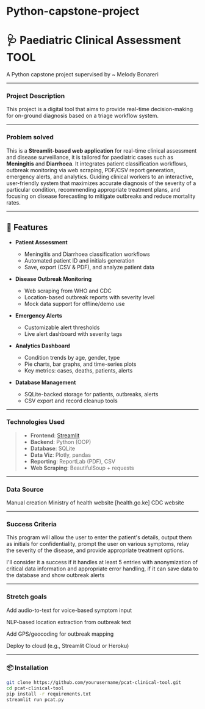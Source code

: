 # Python-capstone-project
#  🩺 Paediatric Clinical Assessment TOOL
A Python capstone project supervised by ~ Melody Bonareri

____________________________

### Project Description

This project is a digital tool that aims to provide real-time decision-making for on-ground diagnosis based on a triage workflow system. 

____________________________

### Problem solved
This is a **Streamlit-based web application** for real-time clinical assessment and disease surveillance, it is tailored for paediatric cases such as **Meningitis** and **Diarrhoea**. It integrates patient classification workflows, outbreak monitoring via web scraping, PDF/CSV report generation, emergency alerts, and analytics.
Guiding clinical workers to an interactive, user-friendly system that maximizes accurate diagnosis of the severity of a particular condition, recommending appropriate treatment plans, and focusing on disease forecasting to mitigate outbreaks and reduce mortality rates.

____________________________

## 🚀 Features

- **Patient Assessment**
  - Meningitis and Diarrhoea classification workflows
  - Automated patient ID and initials generation
  - Save, export (CSV & PDF), and analyze patient data

- **Disease Outbreak Monitoring**
  - Web scraping from WHO and CDC
  - Location-based outbreak reports with severity level
  - Mock data support for offline/demo use

- **Emergency Alerts**
  - Customizable alert thresholds
  - Live alert dashboard with severity tags

- **Analytics Dashboard**
  - Condition trends by age, gender, type
  - Pie charts, bar graphs, and time-series plots
  - Key metrics: cases, deaths, patients, alerts

- **Database Management**
  - SQLite-backed storage for patients, outbreaks, alerts
  - CSV export and record cleanup tools

____________________________

### Technologies Used

> - **Frontend**: [Streamlit](https://streamlit.io/)
> - **Backend**: Python (OOP)
> - **Database**: SQLite
> - **Data Viz**: Plotly, pandas
> - **Reporting**: ReportLab (PDF), CSV
> - **Web Scraping**: BeautifulSoup + requests

____________________________

### Data Source

Manual creation
Ministry of health website [health.go.ke]
CDC website

____________________________

### Success Criteria

This program will allow the user to enter the patient's details, output them as initials for confidentiality, prompt the user on various symptoms, relay the severity of the disease, and provide appropriate treatment options.

I'll consider it a success if it handles at least 5 entries with anonymization of critical data information and appropriate error handling, if it can save data to the database and show outbreak alerts
____________________________

### Stretch goals
Add audio-to-text for voice-based symptom input

NLP-based location extraction from outbreak text

Add GPS/geocoding for outbreak mapping

Deploy to cloud (e.g., Streamlit Cloud or Heroku)

_____________________________

### 📦 Installation

```bash
git clone https://github.com/yourusername/pcat-clinical-tool.git
cd pcat-clinical-tool
pip install -r requirements.txt
streamlit run pcat.py



